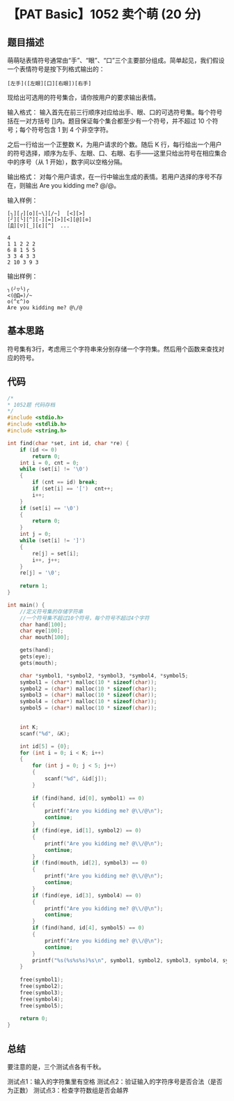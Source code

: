 # 【PAT Basic】1052 卖个萌 (20 分)

## 题目描述

萌萌哒表情符号通常由“手”、“眼”、“口”三个主要部分组成。简单起见，我们假设一个表情符号是按下列格式输出的：
```
[左手]([左眼][口][右眼])[右手]
```
现给出可选用的符号集合，请你按用户的要求输出表情。

输入格式：
输入首先在前三行顺序对应给出手、眼、口的可选符号集。每个符号括在一对方括号 []内。题目保证每个集合都至少有一个符号，并不超过 10 个符号；每个符号包含 1 到 4 个非空字符。

之后一行给出一个正整数 K，为用户请求的个数。随后 K 行，每行给出一个用户的符号选择，顺序为左手、左眼、口、右眼、右手——这里只给出符号在相应集合中的序号（从 1 开始），数字间以空格分隔。

输出格式：
对每个用户请求，在一行中输出生成的表情。若用户选择的序号不存在，则输出 Are you kidding me? @\/@。

输入样例：
```
[╮][╭][o][~\][/~]  [<][>]
[╯][╰][^][-][=][>][<][@][⊙]
[Д][▽][_][ε][^]  ...

4
1 1 2 2 2
6 8 1 5 5
3 3 4 3 3
2 10 3 9 3
```

输出样例：
```
╮(╯▽╰)╭
<(@Д=)/~
o(^ε^)o
Are you kidding me? @\/@
```

## 基本思路

符号集有3行，考虑用三个字符串来分别存储一个字符集。然后用个函数来查找对应的符号。

## 代码

```cpp
/*
* 1052题 代码存档
*/
#include <stdio.h>
#include <stdlib.h>
#include <string.h>

int find(char *set, int id, char *re) {
    if (id <= 0)
        return 0;
    int i = 0, cnt = 0;
    while (set[i] != '\0')
    {
        if (cnt == id) break;
        if (set[i] == '[')  cnt++;
        i++;
    }
    if (set[i] == '\0')
    {
        return 0;
    }
    int j = 0;
    while (set[i] != ']')
    {
        re[j] = set[i];
        i++, j++; 
    }
    re[j] = '\0';
    
    return 1;
}

int main() {
    //定义符号集的存储字符串
    //一个符号集不超过10个符号，每个符号不超过4个字符
    char hand[100];
    char eye[100];
    char mouth[100];

    gets(hand);
    gets(eye);
    gets(mouth);

    char *symbol1, *symbol2, *symbol3, *symbol4, *symbol5;
    symbol1 = (char*) malloc(10 * sizeof(char));
    symbol2 = (char*) malloc(10 * sizeof(char));
    symbol3 = (char*) malloc(10 * sizeof(char));
    symbol4 = (char*) malloc(10 * sizeof(char));
    symbol5 = (char*) malloc(10 * sizeof(char));
    

    int K;
    scanf("%d", &K);

    int id[5] = {0};
    for (int i = 0; i < K; i++)
    {
        for (int j = 0; j < 5; j++)
        {
            scanf("%d", &id[j]);
        }   
        
        if (find(hand, id[0], symbol1) == 0)
        {  
            printf("Are you kidding me? @\\/@\n");
            continue;
        }
        if (find(eye, id[1], symbol2) == 0)
        {  
            printf("Are you kidding me? @\\/@\n");
            continue;
        }
        if (find(mouth, id[2], symbol3) == 0)
        {  
            printf("Are you kidding me? @\\/@\n");
            continue;
        }
        if (find(eye, id[3], symbol4) == 0)
        {  
            printf("Are you kidding me? @\\/@\n");
            continue;
        }
        if (find(hand, id[4], symbol5) == 0)
        {  
            printf("Are you kidding me? @\\/@\n");
            continue;
        }
        printf("%s(%s%s%s)%s\n", symbol1, symbol2, symbol3, symbol4, symbol5);
    }
    
    free(symbol1);
    free(symbol2);
    free(symbol3);
    free(symbol4);
    free(symbol5);
    
    return 0;
}
```

## 总结

要注意的是，三个测试点各有千秋。

测试点1：输入的字符集里有空格
测试点2：验证输入的字符序号是否合法（是否为正数）
测试点3：检查字符数组是否会越界

